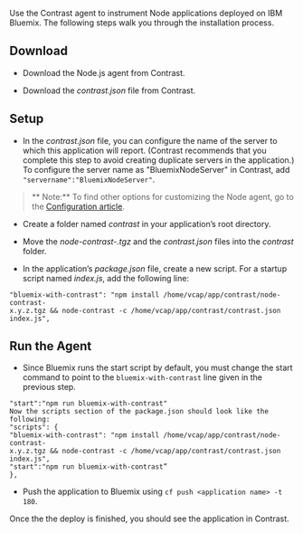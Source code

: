 <!--
title: "Installation on Bluemix"
description: "Installing Bluemix for Node.js"
tags: "Bluemix NodeJS agent installation"
-->

Use the Contrast agent to instrument Node applications deployed on IBM Bluemix. The following steps walk you through the installation process.

## Download

* Download the Node.js agent from Contrast. 

* Download the *contrast.json* file from Contrast.

## Setup

* In the *contrast.json* file, you can configure the name of the server to which this application will report. (Contrast recommends that you complete this step to avoid creating duplicate servers in the application.) To configure the server name as "BluemixNodeServer" in Contrast, add ```"servername":"BluemixNodeServer"```.

> ** Note:** To find other options for customizing the Node agent, go to the [Configuration article](installation-node.html#node-config). 

* Create a folder named *contrast* in your application’s root directory.

* Move the *node-contrast-<version>.tgz* and the *contrast.json* files into the *contrast* folder.

* In the application’s *package.json* file, create a new script. For a startup script named *index.js*, add the following line:

```
"bluemix-with-contrast": "npm install /home/vcap/app/contrast/node-contrast-
x.y.z.tgz && node-contrast -c /home/vcap/app/contrast/contrast.json index.js",
```

## Run the Agent

* Since Bluemix runs the start script by default, you must change the start command to point to the ```bluemix-with-contrast``` line given in the previous step.

```
"start":"npm run bluemix-with-contrast"
Now the scripts section of the package.json should look like the following:
"scripts": {
"bluemix-with-contrast": "npm install /home/vcap/app/contrast/node-contrast-
x.y.z.tgz && node-contrast -c /home/vcap/app/contrast/contrast.json index.js",
"start":"npm run bluemix-with-contrast”
},
```

* Push the application to Bluemix using ```cf push <application name> -t 180```.

Once the the deploy is finished, you should see the application in Contrast.

